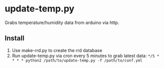 update-temp.py
==============

Grabs temperature/humidity data from arduino via http. 

Install
-------
1. Use make-rrd.py to create the rrd database
2. Run update-temp.py via cron every 5 minutes to grab latest data:
`*/5 * * * * python2 /path/to/update-temp.py -f /path/to/conf.yml`